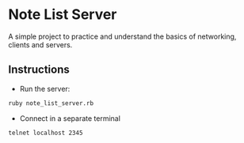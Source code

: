 # Note List Server

A simple project to practice and understand the basics of networking, clients and servers.

## Instructions

- Run the server:

```bash
ruby note_list_server.rb
```

- Connect in a separate terminal

```bash
telnet localhost 2345
```